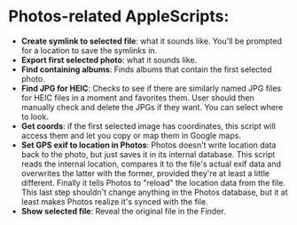 # Photos-related AppleScripts:

- **Create symlink to selected file**: what it sounds like. You'll be prompted for a location to save the symlinks in.- **Export first selected photo**: what it sounds like.- **Find containing albums**: Finds albums that contain the first selected photo.
- **Find JPG for HEIC**: Checks to see if there are similarly named JPG files for HEIC files in a moment and favorites them. User should then manually check and delete the JPGs if they want. You can select where to look.
- **Get coords**: if the first selected image has coordinates, this script will access them and let you copy or map them in Google maps.- **Set GPS exif to location in Photos**: Photos doesn't write location data back to the photo, but just saves it in its internal database. This script reads the internal location, compares it to the file's actual exif data and overwrites the latter with the former, provided they're at least a little different. Finally it tells Photos to "reload" the location data from the file. This last step shouldn't change anything in the Photos database, but it at least makes Photos realize it's synced with the file.- **Show selected file**: Reveal the original file in the Finder.
